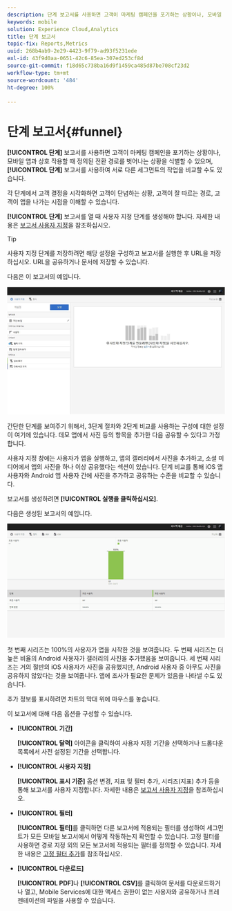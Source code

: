 ```yaml
---
description: 단계 보고서를 사용하면 고객이 마케팅 캠페인을 포기하는 상황이나, 모바일 앱과 상호 작용할 때 정의된 전환 경로를 벗어나는 상황을 식별할 수 있으며, 단계 보고서를 사용하여 서로 다른 세그먼트의 작업을 비교할 수도 있습니다.
keywords: mobile
solution: Experience Cloud,Analytics
title: 단계 보고서
topic-fix: Reports,Metrics
uuid: 268b4ab9-2e29-4423-9f79-ad93f5231ede
exl-id: 43f9d0aa-0651-42c6-85ea-307ed253cf8d
source-git-commit: f18d65c738ba16d9f1459ca485d87be708cf23d2
workflow-type: tm+mt
source-wordcount: '484'
ht-degree: 100%

---
```


# 단계 보고서{#funnel}

**[!UICONTROL 단계]** 보고서를 사용하면 고객이 마케팅 캠페인을 포기하는 상황이나, 모바일 앱과 상호 작용할 때 정의된 전환 경로를 벗어나는 상황을 식별할 수 있으며, **[!UICONTROL 단계]** 보고서를 사용하여 서로 다른 세그먼트의 작업을 비교할 수도 있습니다.

각 단계에서 고객 결정을 시각화하면 고객이 단념하는 상황, 고객이 잘 따르는 경로, 고객이 앱을 나가는 시점을 이해할 수 있습니다.

**[!UICONTROL 단계]** 보고서를 열 때 사용자 지정 단계를 생성해야 합니다. 자세한 내용은 [보고서 사용자 지정](/help/using/usage/reports-customize/reports-customize.md)을 참조하십시오.

>[!TIP]
>
>사용자 지정 단계를 저장하려면 해당 설정을 구성하고 보고서를 실행한 후 URL을 저장하십시오. URL을 공유하거나 문서에 저장할 수 있습니다.

다음은 이 보고서의 예입니다.

![](assets/funnel_create.png)

간단한 단계를 보여주기 위해서, 3단계 절차와 2단계 비교를 사용하는 구성에 대한 설정이 여기에 있습니다. 데모 앱에서 사진 등의 항목을 추가한 다음 공유할 수 있다고 가정합니다.

사용자 지정 창에는 사용자가 앱을 실행하고, 앱의 갤러리에서 사진을 추가하고, 소셜 미디어에서 앱의 사진을 하나 이상 공유했다는 섹션이 있습니다. 단계 비교를 통해 iOS 앱 사용자와 Android 앱 사용자 간에 사진을 추가하고 공유하는 수준을 비교할 수 있습니다.

보고서를 생성하려면 **[!UICONTROL 실행을 클릭하십시오]**.

다음은 생성된 보고서의 예입니다.

![](assets/funnel.png)

첫 번째 시리즈는 100%의 사용자가 앱을 시작한 것을 보여줍니다. 두 번째 시리즈는 더 높은 비율의 Android 사용자가 갤러리의 사진을 추가했음을 보여줍니다. 세 번째 시리즈는 거의 절반의 iOS 사용자가 사진을 공유했지만, Android 사용자 중 아무도 사진을 공유하지 않았다는 것을 보여줍니다. 앱에 조사가 필요한 문제가 있음을 나타낼 수도 있습니다.

추가 정보를 표시하려면 차트의 막대 위에 마우스를 놓습니다.

이 보고서에 대해 다음 옵션을 구성할 수 있습니다.

* **[!UICONTROL 기간]**

   **[!UICONTROL 달력]** 아이콘을 클릭하여 사용자 지정 기간을 선택하거나 드롭다운 목록에서 사전 설정된 기간을 선택합니다.
* **[!UICONTROL 사용자 지정]**

   **[!UICONTROL 표시 기준]** 옵션 변경, 지표 및 필터 추가, 시리즈(지표) 추가 등을 통해 보고서를 사용자 지정합니다. 자세한 내용은 [보고서 사용자 지정](/help/using/usage/reports-customize/reports-customize.md)을 참조하십시오.
* **[!UICONTROL 필터]**

   **[!UICONTROL 필터]**&#x200B;를 클릭하면 다른 보고서에 적용되는 필터를 생성하여 세그먼트가 모든 모바일 보고서에서 어떻게 작동하는지 확인할 수 있습니다. 고정 필터를 사용하면 경로 지정 외의 모든 보고서에 적용되는 필터를 정의할 수 있습니다. 자세한 내용은 [고정 필터 추가](/help/using/usage/reports-customize/t-sticky-filter.md)를 참조하십시오.
* **[!UICONTROL 다운로드]**

   **[!UICONTROL PDF]**&#x200B;나 **[!UICONTROL CSV]**&#x200B;를 클릭하여 문서를 다운로드하거나 열고, Mobile Services에 대한 액세스 권한이 없는 사용자와 공유하거나 프레젠테이션의 파일을 사용할 수 있습니다.
